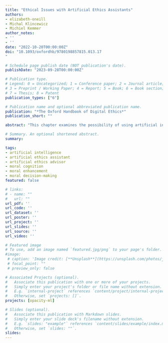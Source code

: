 ```yaml
---
title: "Ethical Issues with Artificial Ethics Assistants"
authors:
- elizabeth-oneill
- Michal Klincewicz
- Michiel Kemmer
author_notes:
- ''
- ''
date: "2022-10-20T00:00:00Z"
doi: "10.1093/oxfordhb/9780198857815.013.17
"

# Schedule page publish date (NOT publication's date).
publishDate: "2023-09-28T00:00:00Z"

# Publication type.
# Legend: 0 = Uncategorized; 1 = Conference paper; 2 = Journal article;
# 3 = Preprint / Working Paper; 4 = Report; 5 = Book; 6 = Book section;
# 7 = Thesis; 8 = Patent
publication_types: ["6"]

# Publication name and optional abbreviated publication name.
publication: "*The Oxford Handbook of Digital Ethics*"
publication_short: ""

abstract: "This chapter examines the possibility of using artificial intelligence (AI) technologies to improve human moral reasoning and decision-making. The authors characterize such technologies as artificial ethics assistants (AEAs). The authors focus on just one part of the AI-aided moral improvement question: the case of the individual who wants to improve their morality, where what constitutes an improvement is evaluated by the individual’s own values. The authors distinguish three broad areas in which an individual might think their own moral reasoning and decision-making could be improved: one’s actions, character, or other attributes fall short of one’s values and moral beliefs; one sometimes misjudges or is uncertain about what the right thing to do is, given one’s values; or one is uncertain about some fundamental moral questions or recognizes a possibility that some of one’s core moral beliefs and values are mistaken. The authors sketch why one might think AI tools could be used to support moral improvement in those areas and distinguish two types of assistance: preparatory assistance, including advice and training supplied in advance of moral deliberation, and on-the-spot assistance, including on-the-spot advice and facilitation of moral functioning over the course of moral deliberation. Then, the authors turn to ethical issues that AEAs might raise, looking in particular at three under-appreciated problems posed by the use of AI for moral self-improvement: namely, reliance on sensitive moral data, the inescapability of outside influences on AEAs, and AEA usage prompting the user to adopt beliefs and make decisions without adequate reasons."

# Summary. An optional shortened abstract.
summary:

tags:
- artificial intelligence
- artificial ethics assistant
- artificial ethics advisor
- moral cognition
- moral enhancement
- moral decision-making
featured: false

# links:
# - name: ""
#   url: ""
url_pdf: ''
url_code: ''
url_dataset: ''
url_poster: ''
url_project: ''
url_slides: ''
url_source: ''
url_video: ''

# Featured image
# To use, add an image named `featured.jpg/png` to your page's folder. 
#image:
 # caption: 'Image credit: [**Unsplash**](https://unsplash.com/photos/jdD8gXaTZsc)'
 # focal_point: ""
 # preview_only: false

# Associated Projects (optional).
#   Associate this publication with one or more of your projects.
#   Simply enter your project's folder or file name without extension.
#   E.g. `internal-project` references `content/project/internal-project/index.md`.
#   Otherwise, set `projects: []`.
projects: [opacity-ml]

# Slides (optional).
#   Associate this publication with Markdown slides.
#   Simply enter your slide deck's filename without extension.
#   E.g. `slides: "example"` references `content/slides/example/index.md`.
#   Otherwise, set `slides: ""`.
slides:
---
```


